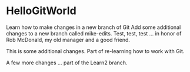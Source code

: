 # HelloGitWorld
Learn how to make changes in a new branch of Git
Add some additional changes to a new branch called mike-edits.
Test, test, test ... in honor of Rob McDonald, my old manager and a good friend.

This is some additional changes. Part of re-learning how to work with Git.

A few more changes ... part of the Learn2 branch.
